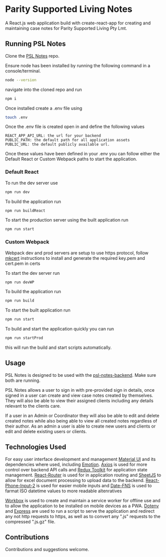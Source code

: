 # Parity Supported Living Notes

A React.js web application build with create-react-app for creating and maintaining case notes for Parity Supported Living Pty Lmt.

## Running PSL Notes

Clone the [PSL Notes](https://github.com/wSwanepoel199/Parity-Supported-Living) repo.

Ensure node has been installed by running the following command in a console/terminal.

```bash
node --version
```

navigate into the cloned repo and run

```bash
npm i
```

Once installed create a .env file using

```bash
touch .env
```

Once the .env file is created open in and define the following values

```text
REACT_APP_API_URL: the url for your backend
PUBLIC_PATH: the default path for all application assets
PUBLIC_URL: the default publicly available url.
```

Once these values have been defined in your .env you can follow either the Default React or Custom Webpack paths to start the application.

### Default React

To run the dev server use

```bash
npm run dev
```

To build the application run

```bash
npm run buildReact
```

To start the production server using the built application run

```bash
npm run start
```

### Custom Webpack

Webpack dev and prod servers are setup to use https protocol, follow [mkcert]("https://github.com/FiloSottile/mkcert") instructions to install and generate the required key.pem and cert.pem in certs

To start the dev server run

```bash
npm run devWP
```

To build the application run

```bash
npm run build
```

To start the built application run

```bash
npm run start
```

To build and start the application quickly you can run

```bash
npm run startProd
```

this will run the build and start scripts automatically.

## Usage

PSL Notes is designed to be used with the [psl-notes-backend](https://github.com/wSwanepoel199/-Parity-Supported-Living-Backend). Make sure both are running.

PSL Notes allows a user to sign in with pre-provided sign in details, once signed in a user can create and view case notes created by themselves. They will also be able to view their assigned clients including any details relevant to the clients care.

If a user in an Admin or Coordinator they will also be able to edit and delete created notes while also being able to view all created notes regardless of their author. As an admin a user is able to create new users and clients or edit and delete existing users or clients.

## Technologies Used

For easy user interface development and management [Material UI](https://mui.com/) and its dependencies where used, including [Emotion](https://emotion.sh/docs/introduction). [Axios](https://axios-http.com/) is used for more control over backend API calls and [Redux Toolkit](https://redux-toolkit.js.org/) for application state management. [React-Router](https://reactrouter.com/en/main) is used for in application routing and [SheetJS](https://docs.sheetjs.com/) to allow for excel document processing to upload data to the backend. [React-Phone-Input-2](https://github.com/bl00mber/react-phone-input-2) is used for easier mobile inputs and [Date-FNS](https://date-fns.org/) is used to farmat ISO datetime values to more readable altenratives

[Workbox](https://developer.chrome.com/docs/workbox/) is used to create and maintain a service worker for offline use and to allow the application to be installed on mobile devices as a PWA. [Dotenv](https://github.com/motdotla/dotenv) and [Express](https://expressjs.com/) are used to run a script to serve the application and redirect any not http requests to https, as well as to convert any ".js" requests to the compressed ".js.gz" file.

## Contributions

Contributions and suggestions welcome.

